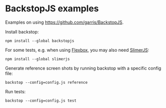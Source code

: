 # BackstopJS examples

Examples on using https://github.com/garris/BackstopJS.

Install backstop:

```
npm install --global backstopjs
```

For some tests, e.g. when using [Flexbox](https://css-tricks.com/snippets/css/a-guide-to-flexbox/), you may also need [SlimerJS](https://slimerjs.org/):

```
npm install --global slimerjs
```

Generate reference screen shots by running backstop with a specific config file:

```
backstop --config=config.js reference
```

Run tests:

```
backstop --config=config.js test
```

